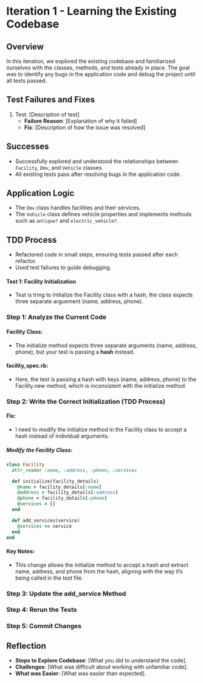 # Iteration 1 - Learning the Existing Codebase

## Overview
In this iteration, we explored the existing codebase and familiarized ourselves with the classes, methods, and tests already in place. The goal was to identify any bugs in the application code and debug the project until all tests passed.

## Test Failures and Fixes
1. Test: [Description of test]
   - **Failure Reason**: [Explanation of why it failed]
   - **Fix**: [Description of how the issue was resolved]
   
## Successes
- Successfully explored and understood the relationships between `Facility`, `Dmv`, and `Vehicle` classes.
- All existing tests pass after resolving bugs in the application code.

## Application Logic
- The `Dmv` class handles facilities and their services.
- The `Vehicle` class defines vehicle properties and implements methods such as `antique?` and `electric_vehicle?`.

## TDD Process
- Refactored code in small steps, ensuring tests passed after each refactor.
- Used test failures to guide debugging.
#### Test 1: Facility Initialization
- Test is tring to intilalize the Facility class with a hash, the class expects three separate arguement (name, address, phone).
### Step 1: Analyze the Current Code
#### **Facility Class:**
- The initialize method expects three separate arguments (name, address, phone), but your test is passing a **hash** instead.
#### **facility_spec.rb:**
- Here, the test is passing a hash with keys (name, address, phone) to the Facility.new method, which is inconsistent with the initialize method.
### Step 2: Write the Correct Initialization (TDD Process)
#### Fix:
 - I need to modify the initialize method in the Facility class to accept a hash instead of individual arguments.
 ##### Modify the Facility Class:
```` ruby
class Facility
  attr_reader :name, :address, :phone, :services

  def initialize(facility_details)
    @name = facility_details[:name]
    @address = facility_details[:address]
    @phone = facility_details[:phone]
    @services = []
  end

  def add_services(service)
    @services << service
  end
end
````
#### Key Notes:
- This change allows the initialize method to accept a hash and extract name, address, and phone from the hash, aligning with the way it’s being called in the test file.
### Step 3: Update the add_service Method

### Step 4: Rerun the Tests

### Step 5: Commit Changes
## Reflection
- **Steps to Explore Codebase**: [What you did to understand the code].
- **Challenges**: [What was difficult about working with unfamiliar code].
- **What was Easier**: [What was easier than expected].